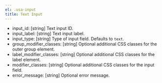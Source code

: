 ```yaml
---
el: .usa-input
title: Text Input
---
```


* input_id: [string] Text input ID.
* input_label: [string] Text input label.
* input_type: [string] Type of input field. Defaults to `text`.
* group_modifier_classes: [string] Optional additional CSS classes for the outer group element.
* label_modifier_classes: [string] Optional additional CSS classes for the label element.
* modifier_classes: [string] Optional additional CSS classes for the input field.
* error_message: [string] Optional error message.
